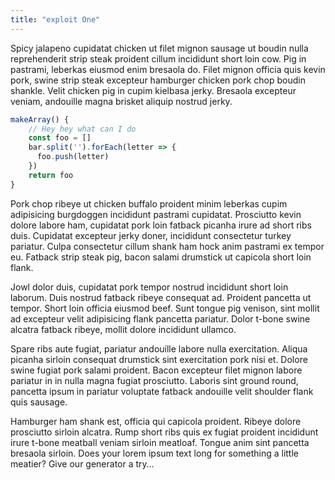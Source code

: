 ```yaml
---
title: "exploit One"
---
```



Spicy jalapeno cupidatat chicken ut filet mignon sausage ut boudin nulla reprehenderit strip steak proident cillum incididunt short loin cow. Pig in pastrami, leberkas eiusmod enim bresaola do. Filet mignon officia quis kevin pork, swine strip steak excepteur hamburger chicken pork chop boudin shankle. Velit chicken pig in cupim kielbasa jerky. Bresaola excepteur veniam, andouille magna brisket aliquip nostrud jerky.

```javascript
makeArray() {
    // Hey hey what can I do
    const foo = []
    bar.split('').forEach(letter => {
      foo.push(letter)
    })
    return foo
}
```

Pork chop ribeye ut chicken buffalo proident minim leberkas cupim adipisicing burgdoggen incididunt pastrami cupidatat. Prosciutto kevin dolore labore ham, cupidatat pork loin fatback picanha irure ad short ribs duis. Cupidatat excepteur jerky doner, incididunt consectetur turkey pariatur. Culpa consectetur cillum shank ham hock anim pastrami ex tempor eu. Fatback strip steak pig, bacon salami drumstick ut capicola short loin flank.

Jowl dolor duis, cupidatat pork tempor nostrud incididunt short loin laborum. Duis nostrud fatback ribeye consequat ad. Proident pancetta ut tempor. Short loin officia eiusmod beef. Sunt tongue pig venison, sint mollit ad excepteur velit adipisicing flank pancetta pariatur. Dolor t-bone swine alcatra fatback ribeye, mollit dolore incididunt ullamco.

Spare ribs aute fugiat, pariatur andouille labore nulla exercitation. Aliqua picanha sirloin consequat drumstick sint exercitation pork nisi et. Dolore swine fugiat pork salami proident. Bacon excepteur filet mignon labore pariatur in in nulla magna fugiat prosciutto. Laboris sint ground round, pancetta ipsum in pariatur voluptate fatback andouille velit shoulder flank quis sausage.

Hamburger ham shank est, officia qui capicola proident. Ribeye dolore prosciutto sirloin alcatra. Rump short ribs quis ex fugiat proident incididunt irure t-bone meatball veniam sirloin meatloaf. Tongue anim sint pancetta bresaola sirloin.
Does your lorem ipsum text long for something a little meatier? Give our generator a try…
